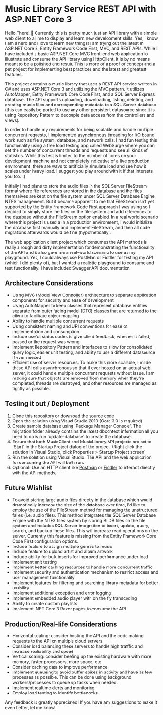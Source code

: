 # Music Library Service REST API with ASP.NET Core 3

Hello There! :wave: Currently, this is pretty much just an API library with a simple web client to all me to display and learn new development skills. Yes, I know I am a nerd and I love to learn new things! I am trying out the latest in ASP.NET Core 3, Entity Framework Code First, MVC, and REST APIs. While I have included a basic ASP.NET Core MVC front-end web application to illustrate and consume the API library using HttpClient, it is by no means meant to be a polished end result. This is more of a proof of concept and a pet project for implementing best practices and the latest and greatest features. 

This project contains a music library that uses a REST API service written in C# and uses ASP.NET Core 3 and utilizing the MVC pattern. It utilizes AutoMapper, Entity Framework Core Code First, and a SQL Server Express database. The API supports uploading, downloading, listing, deleting, and creating music files and corresponding metadata to a SQL Server database (this can easily be ported to use any other persistent datasource since it is using Repository Pattern to decouple data access from the controllers and views).

In order to handle my requirements for being scalable and handle multiple concurrent requests, I implemented asynchronous threading for I/O bound work such as file system, database, and network calls. I had fun testing this functionality using a free load testing app called WebSurge where you can set the number of concurrent threads and requests and see all kinds of statistics. While this test is limited to the number of cores on your development machine and not completely indicative of a live production environment, there are ways to artificially simulate load and see how it scales under heavy load. I suggest you play around with it if that interests you too. :)

Initially I had plans to store the audio files in the SQL Server FileStream format where file references are stored in the database and the files themselves are kept on the file system under SQL Server Database Engine NTFS management. But it became apparent to me that FileStream isn't yet supported by the Entity Framework Code First approach I was using so I decided to simply store the files on the file system and add references to the database without the FileStream option enabled. In a real world scenario where this project is used a in a production environment, I would initialize the database first manually and implement FileStream, and then all code migrations afterwards would be fine (hypothetically). 

The web application client project which consumes the API methods is really a rough and dirty implementation for demonstrating the functionality of the API and it also gave me a real-world scenario to use as my playground. Yes, I could always use PostMan or Fiddler for testing my API (which I did plenty of), but I wanted a realistic playground to consume and test functionality. I have included Swagger API documentation 



## Architecture Considerations
- Using MVC (Model View Controller) architecture to separate application components for security and ease of development
- Using AutoMapper to keep classes that represent database entities separate from outer facing model (DTO) classes that are returned to the client to facilitate object mapping
- Ability to handle multiple concurrent requests
- Using consistent naming and URI conventions for ease of implementation and consumption
- Include useful status codes to give client feedback, whether it failed, passed or the request was wrong
- Implement Repository Pattern and interfaces to allow for consolidated query logic, easier unit testing, and ability to use a different datasource if ever needed
- Efficient use of server resources. To make this more scalable, I made these API calls asynchronous so that if ever hosted on an actual web server, it could handle multiple concurrent requests without issue. I am making sure that objects are removed from memory when they're completed, threads are destroyed, and other resources are managed as tightly as possible.

## Testing it out / Deployment
1. Clone this repository or download the source code
2. Open the solution using Visual Studio 2019 (Core 3.0 is required)
2. Create sample database using 'Package Manager Console'. The migration folder already contains the latest dbcontext information all you need to do is run 'update-database' to create the database.
3. Ensure that both MusicClient and MusicLibrary.API projects are set to 'Start' in the Startup Project dialog of the project. (Right click the solution in Visual Studio, click Properties > Startup Project screen)
4. Run the solution using Visual Studio. The API and the web application for consuming the API will both run.
5. Optional: Use an HTTP client like [Postman](https://www.getpostman.com/) or [Fiddler](https://www.telerik.com/download/fiddler) to interact directly with the API methods. 

## Future Wishlist
- To avoid storing large audio files directly in the database which would dramatically increase the size of the database over time, I'd like to employ the use of the FileStream method for managing the unstructured failes (i.e. audio files). This method integrates the SQL Server Database Engine with the NTFS files system by storing BLOB files on the file system and includes SQL Server integration to insert, update, query, search, and backup these files. This will increase read operations on the server. Currently this feature is missing from the Entity Framework Core Code First configuration options.
- Include feature to assign multiple genres to music 
- Include feature to upload artist and album artwork
- Include ability for bulk inserts for improved performance under load
- Implement unit testing
- Implement better caching resources to handle more concurrent traffic
- Implement security and  authentication mechanism to restrict access and user management functionality
- Implement features for filtering and searching library metadata for better usability
- Implement additional exception and error logging
- Implement embedded audio player with on the fly transcoding
- Ability to create custom playlists
- Implement .NET Core 3 Razor pages to consume the API

## Production/Real-life Considerations
- Horizontal scaling: consider hosting the API and the code making requests to the API on multiple cloud servers
- Consider load balancing these servers to handle high trafffic and increase realiability and speed
- Vertical scaling: consider beefing up the existing hardware with more memory, faster processors, more space, etc. 
- Consider caching data to improve performance 
- Implement queueing to avoid buffer spikes in activity and have as few processes as possible. This can be done using background workers/processes to queue up tasks when needed.
- Implement realtime alerts and monitoring
- Employ load testing to identify bottlenocks

Any feedback is greatly appreciated! If you have any suggestions to make it even better, let me know!

